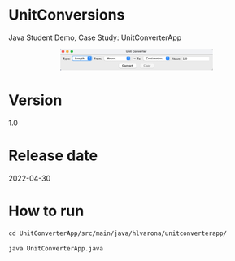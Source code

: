 # UnitConversions

Java Student Demo, Case Study: UnitConverterApp

<p align="center">
<img src="/image/unitConverter_screenshot.png" width="300">
</p>

# Version

1.0

# Release date

2022-04-30

# How to run

```shell
cd UnitConverterApp/src/main/java/hlvarona/unitconverterapp/
```

```shell
java UnitConverterApp.java
```
